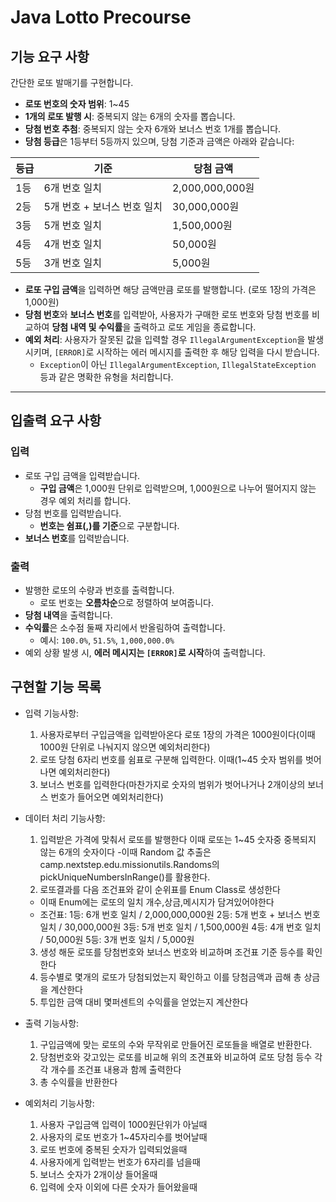 # Java Lotto Precourse

## 기능 요구 사항

간단한 로또 발매기를 구현합니다.

- **로또 번호의 숫자 범위**: 1~45
- **1개의 로또 발행 시**: 중복되지 않는 6개의 숫자를 뽑습니다.
- **당첨 번호 추첨**: 중복되지 않는 숫자 6개와 보너스 번호 1개를 뽑습니다.
- **당첨 등급**은 1등부터 5등까지 있으며, 당첨 기준과 금액은 아래와 같습니다:

| 등급 | 기준                           | 당첨 금액       |
| ---- | ------------------------------ | --------------- |
| 1등  | 6개 번호 일치                  | 2,000,000,000원 |
| 2등  | 5개 번호 + 보너스 번호 일치    | 30,000,000원    |
| 3등  | 5개 번호 일치                  | 1,500,000원     |
| 4등  | 4개 번호 일치                  | 50,000원        |
| 5등  | 3개 번호 일치                  | 5,000원         |

- **로또 구입 금액**을 입력하면 해당 금액만큼 로또를 발행합니다. (로또 1장의 가격은 1,000원)
- **당첨 번호**와 **보너스 번호**를 입력받아, 사용자가 구매한 로또 번호와 당첨 번호를 비교하여 **당첨 내역 및 수익률**을 출력하고 로또 게임을 종료합니다.
- **예외 처리**: 사용자가 잘못된 값을 입력할 경우 `IllegalArgumentException`을 발생시키며, `[ERROR]`로 시작하는 에러 메시지를 출력한 후 해당 입력을 다시 받습니다.
    - `Exception`이 아닌 `IllegalArgumentException`, `IllegalStateException` 등과 같은 명확한 유형을 처리합니다.

---

## 입출력 요구 사항

### 입력

- 로또 구입 금액을 입력받습니다.
    - **구입 금액**은 1,000원 단위로 입력받으며, 1,000원으로 나누어 떨어지지 않는 경우 예외 처리를 합니다.
- 당첨 번호를 입력받습니다.
    - **번호는 쉼표(,)를 기준**으로 구분합니다.
- **보너스 번호**를 입력받습니다.

### 출력

- 발행한 로또의 수량과 번호를 출력합니다.
    - 로또 번호는 **오름차순**으로 정렬하여 보여줍니다.
- **당첨 내역**을 출력합니다.
- **수익률**은 소수점 둘째 자리에서 반올림하여 출력합니다.
    - 예시: `100.0%`, `51.5%`, `1,000,000.0%`
- 예외 상황 발생 시, **에러 메시지는 `[ERROR]`로 시작**하여 출력합니다.

## 구현할 기능 목록

- 입력 기능사항: 
  1. 사용자로부터 구입금액을 입력받아온다 로또 1장의 가격은 1000원이다(이때 1000원 단위로 나눠지지 않으면 예외처리한다)
  2. 로또 당첨 6자리 번호를 쉼표로 구분해 입력한다. 이때(1~45 숫자 범위를 벗어나면 예외처리한다)
  3. 보너스 번호를 입력한다(마찬가지로 숫자의 범위가 벗어나거나 2개이상의 보너스 번호가 들어오면 예외처리한다)

- 데이터 처리 기능사항:
  1. 입력받은 가격에 맞춰서 로또를 발행한다 이때 로또는 1~45 숫자중 중복되지 않는 6개의 숫자이다
     -이때 Random 값 추출은 camp.nextstep.edu.missionutils.Randoms의 pickUniqueNumbersInRange()를 활용한다.
  2. 로또결과를 다음 조건표와 같이 순위표를 Enum Class로 생성한다
    - 이때 Enum에는 로또의 일치 개수,상금,메시지가 담겨있어야한다
    - 조건표:
      1등: 6개 번호 일치 / 2,000,000,000원
      2등: 5개 번호 + 보너스 번호 일치 / 30,000,000원
      3등: 5개 번호 일치 / 1,500,000원
      4등: 4개 번호 일치 / 50,000원
      5등: 3개 번호 일치 / 5,000원
  3. 생성 해둔 로또를 당첨번호와 보너스 번호와 비교하며 조건표 기준 등수를 확인한다
  4. 등수별로 몇개의 로또가 당첨되었는지 확인하고 이를 당첨금액과 곱해 총 상금을 계산한다
  5. 투입한 금액 대비 몇퍼센트의 수익률을 얻었는지 계산한다

- 출력 기능사항:
  1. 구입금액에 맞는 로또의 수와 무작위로 만들어진 로또들을 배열로 반환한다.
  2. 당첨번호와 갖고있는 로또를 비교해 위의 조견표와 비교하여 로또 당첨 등수 각각 개수를 조건표 내용과 함께 출력한다
  3. 총 수익률을 반환한다

- 예외처리 기능사항: 
  1. 사용자 구입금액 입력이 1000원단위가 아닐때
  2. 사용자의 로또 번호가 1~45자리수를 벗어날때
  3. 로또 번호에 중복된 숫자가 입력되었을때
  4. 사용자에게 입력받는 번호가 6자리를 넘을때
  5. 보너스 숫자가 2개이상 들어올때
  6. 입력에 숫자 이외에 다른 숫자가 들어왔을때
  



